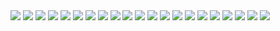 <img src=JNPUK_demo_at_Parliament_Square_11_Oct_2012_-_1.JPG>
<img src=JPNUK_11_Oct_2012.JPG>
<img src=JPNUK_House_of_Lords_2012_-_1.jpg>
<img src=JPNUK_and_Vanishing_Rights_at_House_of__Lords_21_Nov_2005.JPG>
<img src=JPNUK_at_HJouse_of_Lords_-_2.JPG>
<img src=JPNUK_at_SOAS_conference_17_June_2005_-1.jpg>
<img src=JPNUK_demo_24_Feb_2010_BD_high_comission_3.JPG>
<img src=JPNUK_demo_24_Feb_2010_BD_high_commission_1.JPG>
<img src=JPNUK_demo_24_Feb_2010_BD_high_commission_2.JPG>
<img src=JPNUK_demo_28_Feb_2010_London_Shahid_Minar_1.JPG>
<img src=JPNUK_demo_28_Feb_2010_Lonon_Shahid_Minar_2.JPG>
<img src=JPNUK_demo_Parliament_Square_11_Oct_2012_-_10.JPG>
<img src=JPNUK_demo_Parliament_Square_11_Oct_2012_-_3.JPG>
<img src=JPNUK_demo_Parliament_Square_11_Oct_2012_-_4.JPG>
<img src=JPNUK_demo_Parliament_Square_11_Oct_2012_-_5.JPG>
<img src=JPNUK_demo_Parliament_Square_11_Oct_2012_-_6.JPG>
<img src=JPNUK_demo_Parliament_Square_11_Oct_2012_-_7.JPG>
<img src=JPNUK_demo_Parliament_Square_11_Oct_2012_-_8.JPG>
<img src=JPNUK_demo_at_Bdesh_high_comission_-_1.JPG>
<img src=JPNUK_demo_at_Bdesh_high_comission_-_2.JPG>
<img src=Trial_photo_for_JPN_web.jpg>
